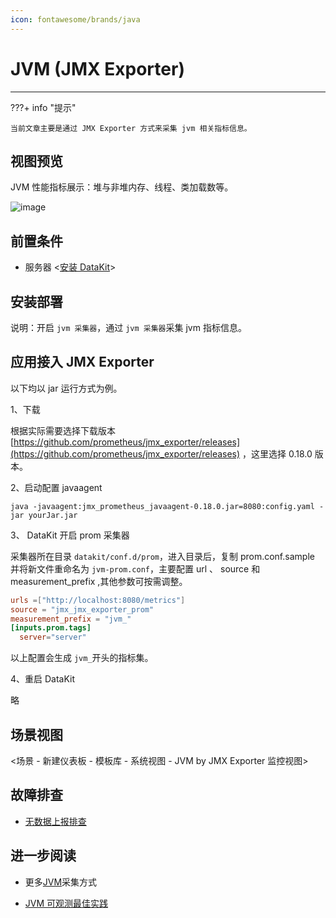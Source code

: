 ```yaml
---
icon: fontawesome/brands/java
---
```

# JVM (JMX Exporter)
---

???+ info "提示"

	当前文章主要是通过 JMX Exporter 方式来采集 jvm 相关指标信息。

## 视图预览

JVM 性能指标展示：堆与非堆内存、线程、类加载数等。

![image](../imgs/jvm_jmx_exporter_1.png)

## 前置条件

- 服务器 <[安装 DataKit](../../datakit/datakit-install.md)>

## 安装部署

说明：开启 `jvm 采集器`，通过 `jvm 采集器`采集 jvm 指标信息。

## 应用接入 JMX Exporter


以下均以 jar 运行方式为例。

1、下载

根据实际需要选择下载版本 [https://github.com/prometheus/jmx_exporter/releases](https://github.com/prometheus/jmx_exporter/releases) ，这里选择 0.18.0 版本。

2、启动配置 javaagent

```
java -javaagent:jmx_prometheus_javaagent-0.18.0.jar=8080:config.yaml -jar yourJar.jar
```

3、 DataKit 开启 prom 采集器

采集器所在目录 `datakit/conf.d/prom`，进入目录后，复制 prom.conf.sample 并将新文件重命名为 `jvm-prom.conf`，主要配置 url 、 source 和 measurement_prefix ,其他参数可按需调整。

``` toml
urls =["http://localhost:8080/metrics"]
source = "jmx_jmx_exporter_prom"
measurement_prefix = "jvm_"
[inputs.prom.tags]
  server="server"  
```

以上配置会生成 `jvm_`开头的指标集。

4、重启 DataKit

略

## 场景视图

<场景 - 新建仪表板 - 模板库 - 系统视图 - JVM by JMX Exporter 监控视图>

## 故障排查

- [无数据上报排查](../../datakit/why-no-data.md)

## 进一步阅读

- 更多[JVM](jvm.md)采集方式

- [JVM 可观测最佳实践](../../best-practices/monitoring/jvm.md)
